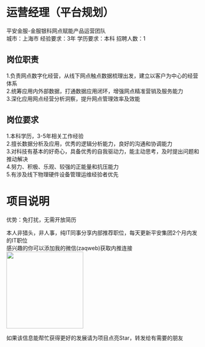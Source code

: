 # 运营经理（平台规划）
平安金服-金服银科网点赋能产品运营团队  
城市：上海市 经验要求：3年 学历要求：本科  招聘人数：1

## 岗位职责
1.负责网点数字化经营，从线下网点触点数据梳理出发，建立以客户为中心的经营体系   
2.统筹应用内外部数据，打通数据应用闭环，增强网点精准营销及服务能力   
3.深化应用网点经营分析洞察，提升网点管理效率及效能

## 岗位要求
1.本科学历，3-5年相关工作经验   
2.擅长数据分析及应用，优秀的逻辑分析能力，良好的沟通和协调能力   
3.对科技有基本的好奇心，具备优秀的自我驱动力，能主动思考，及时提出问题和推动解决   
4.努力、积极、乐观、较强的正能量和抗压能力   
5.有涉及线下物理硬件设备管理运维经验者优先

# 项目说明

优势：免打扰，无需开放简历

本人非猎头，非人事，纯IT同事分享内部推荐职位，每天更新平安集团2个月内发的IT职位  
感兴趣的你可以添加我的微信(zaqweb)获取内推连接  
<img src="https://github.com/zaqweb/PA-IT-JOBS/blob/master/WechatICode.jpeg"  height="200" width="200">

如果该信息能帮忙获得更好的发展请为项目点亮Star，转发给有需要的朋友




